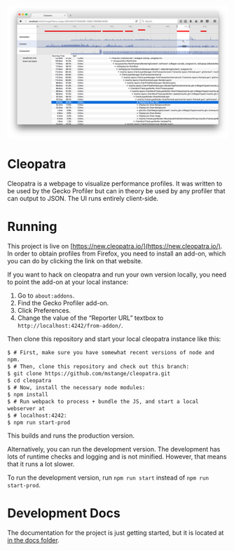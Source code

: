 ![Screenshot from June 24th, 2016](./screenshot-2016-06-24.png?raw=true)


Cleopatra
=========

Cleopatra is a webpage to visualize performance profiles. It was written to be used by the Gecko Profiler but can in theory be used by any profiler that can output to JSON. The UI runs entirely client-side.

Running
=======

This project is live on [https://new.cleopatra.io/](https://new.cleopatra.io/). In order to obtain profiles from Firefox, you need to install an add-on, which you can do by clicking the link on that website.

If you want to hack on cleopatra and run your own version locally, you need to point the add-on at your local instance:

 1. Go to `about:addons`.
 2. Find the Gecko Profiler add-on.
 3. Click Preferences.
 4. Change the value of the “Reporter URL” textbox to `http://localhost:4242/from-addon/`.

Then clone this repository and start your local cleopatra instance like this:

    $ # First, make sure you have somewhat recent versions of node and npm.
    $ # Then, clone this repository and check out this branch:
    $ git clone https://github.com/mstange/cleopatra.git
    $ cd cleopatra
    $ # Now, install the necessary node modules:
    $ npm install
    $ # Run webpack to process + bundle the JS, and start a local webserver at
    $ # localhost:4242:
    $ npm run start-prod

This builds and runs the production version.

Alternatively, you can run the development version. The development has lots of runtime checks and logging and is not minified. However, that means that it runs a lot slower.

To run the development version, run `npm run start` instead of `npm run start-prod`.

Development Docs
=======

The documentation for the project is just getting started, but it is located at [in the docs folder](./docs).
